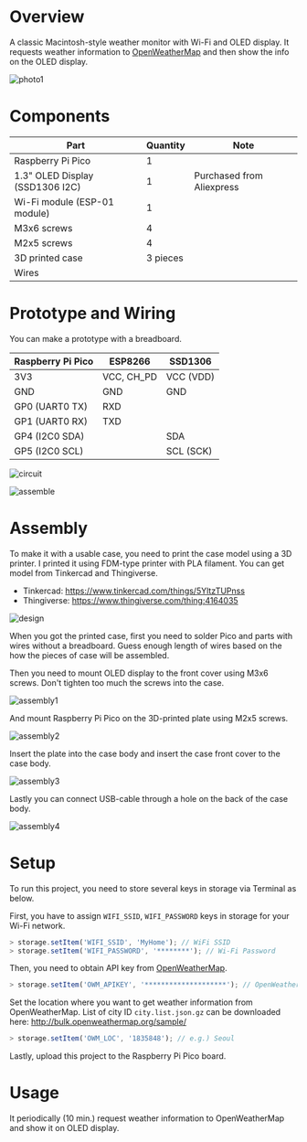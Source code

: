 # Overview

A classic Macintosh-style weather monitor with Wi-Fi and OLED display. It requests weather information to [OpenWeatherMap](https://openweathermap.org/) and then show the info on the OLED display.

![photo1](https://github.com/niklauslee/weather-monitor/blob/main/images/photo1.jpg?raw=true)

# Components

| Part                            | Quantity | Note                      |
| ------------------------------- | -------- | ------------------------- |
| Raspberry Pi Pico               | 1        |                           |
| 1.3" OLED Display (SSD1306 I2C) | 1        | Purchased from Aliexpress |
| Wi-Fi module (ESP-01 module)    | 1        |                           |
| M3x6 screws                     | 4        |                           |
| M2x5 screws                     | 4        |                           |
| 3D printed case                 | 3 pieces |                           |
| Wires                           |          |                           |

# Prototype and Wiring

You can make a prototype with a breadboard.

| Raspberry Pi Pico | ESP8266    | SSD1306   |
| ----------------- | ---------- | --------- |
| 3V3               | VCC, CH_PD | VCC (VDD) |
| GND               | GND        | GND       |
| GP0 (UART0 TX)    | RXD        |           |
| GP1 (UART0 RX)    | TXD        |           |
| GP4 (I2C0 SDA)    |            | SDA       |
| GP5 (I2C0 SCL)    |            | SCL (SCK) |

![circuit](https://github.com/niklauslee/weather-monitor/blob/main/images/circuit.jpg?raw=true)

![assemble](https://github.com/niklauslee/weather-monitor/blob/main/images/assemble.jpg?raw=true)

# Assembly

To make it with a usable case, you need to print the case model using a 3D printer. I printed it using FDM-type printer with PLA filament. You can get model from Tinkercad and Thingiverse.

- Tinkercad: https://www.tinkercad.com/things/5YltzTUPnss
- Thingiverse: https://www.thingiverse.com/thing:4164035

![design](https://github.com/niklauslee/weather-monitor/blob/main/images/design.png?raw=true)

When you got the printed case, first you need to solder Pico and parts with wires without a breadboard. Guess enough length of wires based on the how the pieces of case will be assembled.

Then you need to mount OLED display to the front cover using M3x6 screws. Don't tighten too much the screws into the case.

![assembly1](https://github.com/niklauslee/weather-monitor/blob/main/images/assembly1.jpg?raw=true)

And mount Raspberry Pi Pico on the 3D-printed plate using M2x5 screws.

![assembly2](https://github.com/niklauslee/weather-monitor/blob/main/images/assembly2.jpg?raw=true)

Insert the plate into the case body and insert the case front cover to the case body.

![assembly3](https://github.com/niklauslee/weather-monitor/blob/main/images/assembly3.jpg?raw=true)

Lastly you can connect USB-cable through a hole on the back of the case body.

![assembly4](https://github.com/niklauslee/weather-monitor/blob/main/images/assembly4.jpg?raw=true)

# Setup

To run this project, you need to store several keys in storage via Terminal as below.

First, you have to assign `WIFI_SSID`, `WIFI_PASSWORD` keys in storage for your Wi-Fi network.

```js
> storage.setItem('WIFI_SSID', 'MyHome'); // WiFi SSID
> storage.setItem('WIFI_PASSWORD', '********'); // Wi-Fi Password
```

Then, you need to obtain API key from [OpenWeatherMap](https://openweathermap.org/).

```js
> storage.setItem('OWM_APIKEY', '********************'); // OpenWeatherMap API Key
```

Set the location where you want to get weather information from OpenWeatherMap.
List of city ID `city.list.json.gz` can be downloaded here: http://bulk.openweathermap.org/sample/

```js
> storage.setItem('OWM_LOC', '1835848'); // e.g.) Seoul
```

Lastly, upload this project to the Raspberry Pi Pico board.

# Usage

It periodically (10 min.) request weather information to OpenWeatherMap and show it on OLED display.
